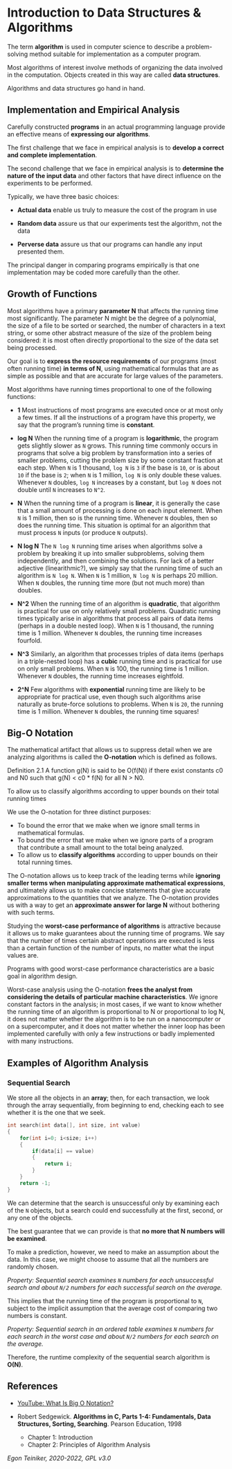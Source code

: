 # Introduction to Data Structures & Algorithms


The term **algorithm** is used in computer science to describe a problem-solving method 
suitable for implementation as a computer program. 

Most algorithms of interest involve methods of organizing the data involved in the computation. 
Objects created in this way are called **data structures**. 

Algorithms and data structures go hand in hand.


## Implementation and Empirical Analysis

Carefully constructed **programs** in an actual programming language provide an effective means of **expressing our algorithms**.

The first challenge that we face in empirical analysis is to **develop a correct and complete implementation**.

The second challenge that we face in empirical analysis is to **determine the nature of the input data** and other factors that have direct influence on the experiments to be performed.

Typically, we have three basic choices: 
* **Actual data** enable us truly to measure the cost of the program in use

* **Random data** assure us that our experiments test the algorithm, not the data

* **Perverse data** assure us that our programs can handle any input presented them.

The principal danger in comparing programs empirically is that one implementation may be coded more carefully than the other.


## Growth of Functions

Most algorithms have a primary **parameter N** that affects the running time most significantly. The parameter N might be the degree of a polynomial, the size of a file to be sorted or searched, the number of characters in a text string, or some other abstract measure of the size of the problem being considered: it is most often directly proportional to the size of the data set being processed.

Our goal is to **express the resource requirements** of our programs (most often running time) 
**in terms of N**, using mathematical formulas that are as simple as possible and that are accurate for large values of the parameters.

Most algorithms have running times proportional to one of the following functions:

* **1** Most instructions of most programs are executed once or at most only a few times. 
    If all the instructions of a program have this property, we say that the program’s 
    running time is **constant**.

* **log N** When the running time of a program is **logarithmic**, the program gets slightly
    slower as `N` grows. This running time commonly occurs in programs that solve a big problem by transformation into a series of smaller problems, cutting the problem size by some constant fraction at each step. 
    When `N` is 1 thousand, `log N` is `3` if the base is `10`, or is about `10` if the base is `2`; when `N` is 1 million, `log N` is only double these values. 
    Whenever `N` doubles, `log N` increases by a constant, but `log N` does not double until `N` increases to `N^2`.

* **N** When the running time of a program is **linear**, it is generally the case that a 
    small amount of processing is done on each input element. 
    When `N` is 1 million, then so is the running time. 
    Whenever `N` doubles, then so does the running time. 
    This situation is optimal for an algorithm that must process `N` inputs (or produce `N` outputs).


* **N log N** The `N log N` running time arises when algorithms solve a problem by breaking it up
    into smaller subproblems, solving them independently, and then combining the solutions. For lack of a better adjective (linearithmic?), we simply say that the running time of such an algorithm is `N log N`. 
    When `N` is 1 million, `N log N` is perhaps 20 million. 
    When `N` doubles, the running time more (but not much more) than doubles.

* **N^2** When the running time of an algorithm is **quadratic**, that algorithm is practical 
    for use on only relatively small problems. Quadratic running times typically arise in algorithms that process all pairs of data items (perhaps in a double nested loop).
    When `N` is 1 thousand, the running time is 1 million. 
    Whenever `N` doubles, the running time increases fourfold. 

* **N^3** Similarly, an algorithm that processes triples of data items (perhaps in a
    triple-nested loop) has a **cubic** running time and is practical for use on only small problems. 
    When `N` is 100, the running time is 1 million. 
    Whenever `N` doubles, the running time increases eightfold.

* **2^N** Few algorithms with **exponential** running time are likely to be appropriate for
    practical use, even though such algorithms arise naturally as brute-force solutions to problems. 
    When `N` is `20`, the running time is 1 million. 
    Whenever `N` doubles, the running time squares!


## Big-O Notation

The mathematical artifact that allows us to suppress detail when we are analyzing algorithms is called the **O-notation** which is defined as follows.

Definition 2.1 A function g(N) is said to be O(f(N)) if there exist constants c0 and N0 such 
that g(N) < c0 * f(N) for all N > N0. 

To allow us to classify algorithms according to upper bounds on their total running times

We use the O-notation for three distinct purposes: 
* To bound the error that we make when we ignore small terms in mathematical formulas. 
* To bound the error that we make when we ignore parts of a program that contribute a small amount to the total being analyzed.
* To allow us to **classify algorithms** according to upper bounds on their total running times.

The O-notation allows us to keep track of the leading terms while **ignoring smaller terms when manipulating approximate mathematical expressions**, and ultimately allows us to make concise statements that give accurate approximations to the quantities that we analyze.
The O-notation provides us with a way to get an **approximate answer for large N** without bothering with such terms.


Studying the **worst-case performance of algorithms** is attractive because it allows us to make guarantees about the running time of programs. We say that the number of times certain abstract operations are executed is less than a certain function of the number of inputs, no matter what the input values are.

Programs with good worst-case performance characteristics are a basic goal in algorithm design.

Worst-case analysis using the O-notation **frees the analyst from considering the details of particular machine characteristics**.
We ignore constant factors in the analysis; in most cases, if we want to know whether the running time of an algorithm is proportional to N or proportional to log N, it does not matter whether the algorithm is to be run on a nanocomputer or on a supercomputer, and it does not matter whether the inner loop has been implemented carefully with only a few instructions or badly implemented with many instructions.


## Examples of Algorithm Analysis

### Sequential Search
We store all the objects in an **array**; then, for each transaction, we look through 
the array sequentially, from beginning to end, checking each to see whether it is the 
one that we seek.

```C
int search(int data[], int size, int value)
{
    for(int i=0; i<size; i++)
    {
        if(data[i] == value)
        {
            return i;
        }
    }
    return -1;
}
```

We can determine that the search is unsuccessful only by examining each of the `N` objects, but a search could end successfully at the first, second, or any one of the objects.

The best guarantee that we can provide is that **no more that N numbers will be examined**.

To make a prediction, however, we need to make an assumption about the data. In this case, we might choose to assume that all the numbers are randomly chosen.

*Property: Sequential search examines `N` numbers for each unsuccessful search and 
about `N/2` numbers for each successful search on the average.*

This implies that the running time of the program is proportional to `N`, subject to the implicit assumption that the average cost of comparing two numbers is constant.

*Property: Sequential search in an ordered table examines `N` numbers for each search in the worst case and about `N/2` numbers for each search on the average.*

Therefore, the runtime complexity of the sequential search algorithm is **O(N)**. 


## References

* [YouTube: What Is Big O Notation?](https://youtu.be/Q_1M2JaijjQ)

* Robert Sedgewick. **Algorithms in C, Parts 1-4: Fundamentals, Data Structures, Sorting, Searching**. Pearson Education, 1998 
    * Chapter 1: Introduction
    * Chapter 2: Principles of Algorithm Analysis


*Egon Teiniker, 2020-2022, GPL v3.0*    